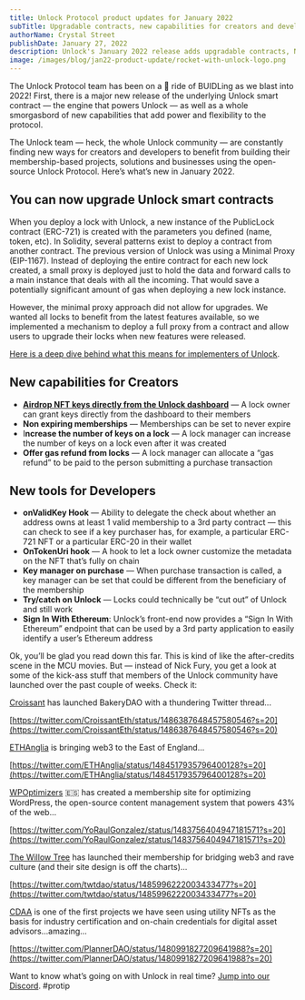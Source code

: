 ```yaml
---
title: Unlock Protocol product updates for January 2022
subTitle: Upgradable contracts, new capabilities for creators and developers
authorName: Crystal Street
publishDate: January 27, 2022
description: Unlock's January 2022 release adds upgradable contracts, NFT airdrop support, and over a dozen other new capabilities for creators and developers.
image: /images/blog/jan22-product-update/rocket-with-unlock-logo.png
---
```


The Unlock Protocol team has been on a 🚀 ride of BUIDLing as we blast into 2022! First, there is a major new release of the underlying Unlock smart contract — the engine that powers Unlock — as well as a whole smorgasbord of new capabilities that add power and flexibility to the protocol. 

The Unlock team — heck, the whole Unlock community — are constantly finding new ways for creators and developers to benefit from building their membership-based projects, solutions and businesses using the open-source Unlock Protocol. Here’s what’s new in January 2022.

## You can now upgrade Unlock smart contracts

When you deploy a lock with Unlock, a new instance of the PublicLock contract (ERC-721) is created with the parameters you defined (name, token, etc). In Solidity, several patterns exist to deploy a contract from another contract. The previous version of Unlock was using a Minimal Proxy (EIP-1167). Instead of deploying the entire contract for each new lock created, a small proxy is deployed just to hold the data and forward calls to a main instance that deals with all the incoming. That would save a potentially significant amount of gas when deploying a new lock instance.

However, the minimal proxy approach did not allow for upgrades. We wanted all locks to benefit from the latest features available, so we implemented a mechanism to deploy a full proxy from a contract and allow users to upgrade their locks when new features were released.

[Here is a deep dive behind what this means for implementers of Unlock]([https://unlock-protocol.com/blog/upgradeable-patterns](https://unlock-protocol.com/blog/upgradeable-patterns)).

## New capabilities for Creators

- [**Airdrop NFT keys directly from the Unlock dashboard**]([https://unlock-protocol.com/blog/airdrop-nft-memberships](https://unlock-protocol.com/blog/airdrop-nft-memberships)) — A lock owner can grant keys directly from the dashboard to their members
- **Non expiring memberships** — Memberships can be set to never expire
- I**ncrease the number of keys on a lock** — A lock manager can increase the number of keys on a lock even after it was created
- **Offer gas refund from locks** — A lock manager can allocate a “gas refund” to be paid to the person submitting a purchase transaction

## New tools for Developers

- **onValidKey Hook** — Ability to delegate the check about whether an address owns at least 1 valid membership to a 3rd party contract — this can check to see if a key purchaser has, for example, a particular ERC-721 NFT or a particular ERC-20 in their wallet
- **OnTokenUri hook** — A hook to let a lock owner customize the metadata on the NFT that’s fully on chain
- **Key manager on purchase** — When purchase transaction is called, a key manager can be set that could be different from the beneficiary of the membership
- **Try/catch on Unlock** — Locks could technically be “cut out” of Unlock and still work
- **Sign In With Ethereum**: Unlock’s front-end now provides a “Sign In With Ethereum” endpoint that can be used by a 3rd party application to easily identify a user’s Ethereum address

Ok, you’ll be glad you read down this far. This is kind of like the after-credits scene in the MCU movies. But — instead of Nick Fury, you get a look at some of the kick-ass stuff that members of the Unlock community have launched over the past couple of weeks. Check it:

[Croissant](http://twitter.com/croissant) has launched BakeryDAO with a thundering Twitter thread...

[https://twitter.com/CroissantEth/status/1486387648457580546?s=20](https://twitter.com/CroissantEth/status/1486387648457580546?s=20)

[ETHAnglia](http://twitter.com/ethanglia) is bringing web3 to the East of England...

[https://twitter.com/ETHAnglia/status/1484517935796400128?s=20](https://twitter.com/ETHAnglia/status/1484517935796400128?s=20)

[WPOptimizers](http://twitter.com/YoRaulGonzalez) 🇪🇸 has created a membership site for optimizing WordPress, the open-source content management system that powers 43% of the web...

[https://twitter.com/YoRaulGonzalez/status/1483756404947181571?s=20](https://twitter.com/YoRaulGonzalez/status/1483756404947181571?s=20)

[The Willow Tree](http://twitter.com/twtdao) has launched their membership for bridging web3 and rave culture (and their site design is off the charts)...

[https://twitter.com/twtdao/status/1485996222003433477?s=20](https://twitter.com/twtdao/status/1485996222003433477?s=20)

[CDAA](http://twitter.com/plannerdao) is one of the first projects we have seen using utility NFTs as the basis for industry certification and on-chain credentials for digital asset advisors...amazing...

[https://twitter.com/PlannerDAO/status/1480991827209641988?s=20](https://twitter.com/PlannerDAO/status/1480991827209641988?s=20)

Want to know what’s going on with Unlock in real time? [Jump into our Discord](https://discord.com/invite/Ah6ZEJyTDp). #protip
